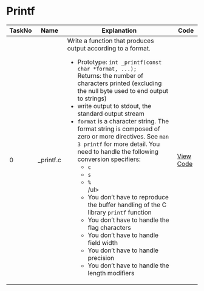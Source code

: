 <h1> Printf </h1>

| TaskNo | Name | Explanation | Code |
|--------|--------|--------|--------|
| 0 | _printf.c | Write a function that produces output according to a format.<ul> <li> Prototype: `int _printf(const char *format, ...);`</li>Returns: the number of characters printed (excluding the null byte used to end output to strings)</li><li> write output to stdout, the standard output stream</li><li> `format` is a character string. The format string is composed of zero or more directives. See `man 3 printf` for more detail. You need to handle the following conversion specifiers:<ul><li> `c` </li><li> `s` </li><li> `%` </li>/ul></li><li> You don’t have to reproduce the buffer handling of the C library `printf` function</li><li> You don’t have to handle the flag characters</li><li> You don’t have to handle field width</li><li> You don’t have to handle precision</li><li> You don’t have to handle the length modifiers</li></ul> | <a href = "#"> View Code </a> |
